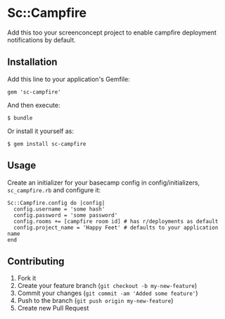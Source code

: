 # Sc::Campfire

Add this too your screenconcept project to enable campfire deployment notifications by default.

## Installation

Add this line to your application's Gemfile:

    gem 'sc-campfire'

And then execute:

    $ bundle

Or install it yourself as:

    $ gem install sc-campfire

## Usage


Create an initializer for your basecamp config in config/initializers, `sc_campfire.rb` and configure it:

    Sc::Campfire.config do |config|
      config.username = 'some hash'
      config.password = 'some password'
      config.rooms += [campfire room id] # has r/deployments as default
      config.project_name = 'Happy Feet' # defaults to your application name
    end

## Contributing

1. Fork it
2. Create your feature branch (`git checkout -b my-new-feature`)
3. Commit your changes (`git commit -am 'Added some feature'`)
4. Push to the branch (`git push origin my-new-feature`)
5. Create new Pull Request
